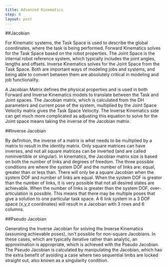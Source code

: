 ```yaml
---
title: Advanced Kinematics
step: 0
layout: post
---
```



##Jacobian

For Kinematic systems, the Task Space is used to describe the global coordinates, where the task is being performed.  Forward Kinematics solves for the Task Space based on the robot properties.  The Joint Space is the internal robot reference system, which typically includes the joint angles, lengths and offsets.  Inverse Kinematics solves for the Joint Space from the Task Space.  Both are important ways of modeling jobs and systems, and being able to convert between them are absolutely critical in modeling and job functionality.

A Jacobian Matrix defines the physical properties and is used in both Forward and Inverse Kinematics models to translate between the Task and Joint spaces.  The Jacobian matrix, which is calculated from the DH parameters and current pose of the system, multiplied by the Joint Space Velocity matrix gives the Task Space Velocity.  The Inverse Kinematics side can get much more complicated as adjusting this equation to solve for the Joint space means taking the inverse of the Jacobian matrix.

##Inverse Jacobian

By definition, the inverse of a matrix is what needs to be multiplied by a matrix to result in the identity matrix.  Only square matrices can have inverses, and not all square matrices can be inverted (and are called noninvertible or singular).  In kinematics, the Jacobian matrix size is based on both the number of links and degrees of freedom.  The three possible conditions are where the system DOF and the number of links are: equal, greater than or less than.  There will only be a square Jacobian when the system DOF and number of links are equal.  When the system DOF is greater than the number of links, it is very possible that not all desired states are achievable.  When the number of links is greater than the system DOF, over-articulation is possible.  This means that there may be multiple poses that give a solution to one particular task space.  A 6 link system in a 3 DOF space (x,y,z coordinates) will result in a Jacobian with 3 rows and 6 columns.

<script src="https://gist.github.com/mdiblasi/9925fd3572b30419c425.js"></script>

##Pseudo Jacobian

Generating the Inverse Jacobian for solving the Inverse Kinematics (assuming achievable poses), isn't possible for non-square Jacobians.  In these cases, which are typically iterative rather than analytic, an approximation is appropriate, which is achieved with the Pseudo Jacobian.  The Pseudo Jacobian is calculated by manipulating the Jacobian, which has the extra benefit of avoiding a case where two sequential limbs are locked straight out, also known as a singularity condition.

<script src="https://gist.github.com/mdiblasi/38c718158daeb0dda564.js"></script>






